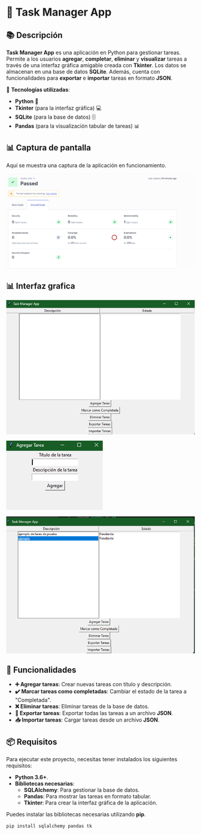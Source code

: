 # 📝 **Task Manager App**

## 📚 **Descripción**
**Task Manager App** es una aplicación en Python para gestionar tareas. Permite a los usuarios **agregar**, **completar**, **eliminar** y **visualizar** tareas a través de una interfaz gráfica amigable creada con **Tkinter**. Los datos se almacenan en una base de datos **SQLite**. Además, cuenta con funcionalidades para **exportar** e **importar** tareas en formato **JSON**.

🔧 **Tecnologías utilizadas**:
- **Python** 🐍
- **Tkinter** (para la interfaz gráfica) 💻
- **SQLite** (para la base de datos) 🗄️
- **Pandas** (para la visualización tabular de tareas) 📊

## 📊 **Captura de pantalla**
Aquí se muestra una captura de la aplicación en funcionamiento.

![SonarQube Screenshot](https://github.com/kantok32/Proyecto-1-tarea-python/blob/master/scanner%20sonarqude/Captura%20de%20pantalla%202024-12-16%20191611.png)

## 📊 **Interfaz grafica**
![SonarQube Screenshot](https://github.com/kantok32/Proyecto-1-tarea-python/blob/master/scanner%20sonarqude/interfaz%20completa.png)

![SonarQube Screenshot](https://github.com/kantok32/Proyecto-1-tarea-python/blob/master/scanner%20sonarqude/agregar%20tarea.png)

![SonarQube Screenshot](https://github.com/kantok32/Proyecto-1-tarea-python/blob/master/scanner%20sonarqude/seleccion%20de%20tarea%20y%20cambio.png)

## 🎯 **Funcionalidades**
- **➕ Agregar tareas**: Crear nuevas tareas con título y descripción.
- **✔️ Marcar tareas como completadas**: Cambiar el estado de la tarea a "Completada".
- **❌ Eliminar tareas**: Eliminar tareas de la base de datos.
- **💾 Exportar tareas**: Exportar todas las tareas a un archivo **JSON**.
- **📥 Importar tareas**: Cargar tareas desde un archivo **JSON**.

## 📦 **Requisitos**
Para ejecutar este proyecto, necesitas tener instalados los siguientes requisitos:

- **Python 3.6+**.
- **Bibliotecas necesarias**:
  - **SQLAlchemy**: Para gestionar la base de datos.
  - **Pandas**: Para mostrar las tareas en formato tabular.
  - **Tkinter**: Para crear la interfaz gráfica de la aplicación.

Puedes instalar las bibliotecas necesarias utilizando **pip**.

```bash
pip install sqlalchemy pandas tk
